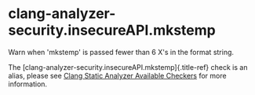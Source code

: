 # clang-analyzer-security.insecureAPI.mkstemp

Warn when \'mkstemp\' is passed fewer than 6 X\'s in the format string.

The [clang-analyzer-security.insecureAPI.mkstemp]{.title-ref} check is
an alias, please see [Clang Static Analyzer Available
Checkers](https://clang.llvm.org/docs/analyzer/checkers.html#security-insecureapi-mkstemp)
for more information.
